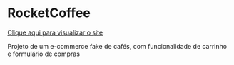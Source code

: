 # RocketCoffee

<a href="https://rocketcoffee.onrender.com/">Clique aqui para visualizar o site</a>

Projeto de um e-commerce fake de cafés, com funcionalidade de carrinho e formulário de compras
